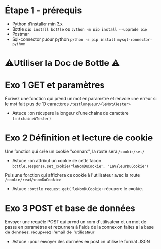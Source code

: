 # Étape 1 - prérequis

- Python d'installer min 3.x
- Bottle
  `pip install bottle` ou `python -m pip install --upgrade pip`
- Postman
- Sql-connector puour python `python -m pip install mysql-connector-python`

# ⚠️Utiliser la Doc de Bottle ⚠️


# Exo 1 GET et paramètres

Écrivez une fonction qui prend un mot en paramètre et renvoie une erreur si le mot fait plus de 10 caractères `/testlongueur/<leMotATester>`
  - Astuce : on récupere la longeur d'une chaine de caractère `len(chaineATester)` 


# Exo 2 Définition et lecture de cookie

Une fonction qui crée un cookie "connard", la route sera `/cookie/set/`
- Astuce : on attribut un cookie de cette facon `bottle.response.set_cookie("leNomDuCookie", "LaValeurDuCookie")`

Puis une fonction qui affichera ce cookie à l'utilisateur avec la route `/cookie/read/<nomDuCookie>`
- Astuce : `bottle.request.get('leNomDuCookie)` récupère le cookie.



# Exo 3 POST et base de données

  Envoyer une requête POST qui prend un nom d'utilisateur et un mot de passe en paramètres et retournera à l'aide de la connexion faites a la base de données, récupérez l'email de   l'utilisateur
- Astuce : pour envoyer des données en post on utilise le format JSON  

